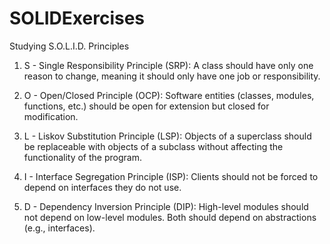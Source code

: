 # SOLIDExercises
Studying S.O.L.I.D. Principles

1) S - Single Responsibility Principle (SRP): A class should have only one reason to change, meaning it should only have one job or               responsibility.

2) O - Open/Closed Principle (OCP): Software entities (classes, modules, functions, etc.) should be open for extension but closed for             modification.

3) L - Liskov Substitution Principle (LSP): Objects of a superclass should be replaceable with objects of a subclass without affecting the        functionality of the program.

4) I - Interface Segregation Principle (ISP): Clients should not be forced to depend on interfaces they do not use.


5) D - Dependency Inversion Principle (DIP): High-level modules should not depend on low-level modules. Both should depend on abstractions         (e.g., interfaces).
